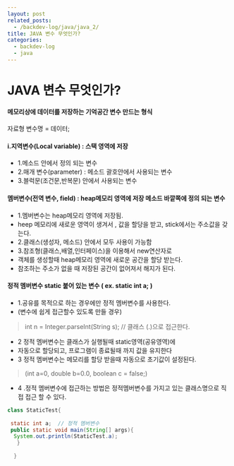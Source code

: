 ```yaml
---
layout: post
related_posts:
  - /backdev-log/java/java_2/
title: JAVA 변수 무엇인가? 
categories: 
  - backdev-log
  - java
---
```

#  JAVA 변수 무엇인가? 

#### 메모리상에 데이터를 저장하는 기억공간 변수 만드는 형식

자료형  변수명 = 데이터;

#### i.지역변수(Local variable) : 스택 영역에 저장

* 1.메소드 안에서 정의 되는 변수
* 2.매개 변수(parameter) : 메소드 괄호안에서 사용되는 변수
* 3.블럭문(조건문,반복문) 안에서 사용되는 변수  

#### 멤버변수(전역 변수, field) : heap메모리 영역에 저장  메소드 바깥쪽에 정의 되는 변수

* 1.멤버변수는 heap메모리 영역에 저장됨.
* heep 메모리에 새로운 영역이 생겨서 , 값을 할당을 받고, stick에서는 주소값을 갖는다.
* 2.클래스(생성자, 메소드) 안에서 모두 사용이 가능함  
* 3.참조형(클래스,배열,인터페이스)을 이용해서 new연산자로
* 객체를 생성할때 heap메모리 영역에 새로운 공간을 할당 받는다.
* 참조하는 주소가 없을 때 저장된 공간이 없어져서 해지가 된다.

#### 정적 멤버변수   static 붙어 있는 변수 ( ex. static int a; )

* 1.공유를 목적으로 하는 경우에만 정적 멤버변수를 사용한다.
* (변수에 쉽게 접근할수 있도록 만들 경우)

>int n = Integer.parseInt(String s);  // 클래스 (.)으로 접근한다.


* 2 정적 멤버변수는 클래스가 실행될때 static영역(공유영역)에 
* 자동으로 할당되고, 프로그램이 종료될때 까지 값을 유지한다   
* 3 정적 멤버변수는 메모리를 할당 받을때 자동으로 초기값이 설정된다.


>(int a=0, double b=0.0, boolean c = false;)

* 4 .정적 멤버변수에 접근하는 방법은 정적멤버변수를 가지고 있는 클래스명으로 직접 접근 할 수 있다.

```java
class StaticTest{
 
 static int a;  // 정적 멤버변수
 public static void main(String[] args){
  System.out.println(StaticTest.a);
   } 
          
  }
 ```
